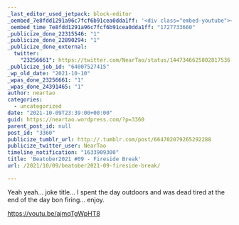 ```yaml
---
_last_editor_used_jetpack: block-editor
_oembed_7e8fdd1291a96c7fcf6b91cea0dda1ff: '<div class="embed-youtube"><iframe title="Beatober #09 - Fireside Break" width="750" height="422" src="https://www.youtube.com/embed/ajmqTgWpHT8?feature=oembed" frameborder="0" allow="accelerometer; autoplay; clipboard-write; encrypted-media; gyroscope; picture-in-picture; web-share" referrerpolicy="strict-origin-when-cross-origin" allowfullscreen></iframe></div>'
_oembed_time_7e8fdd1291a96c7fcf6b91cea0dda1ff: "1727733660"
_publicize_done_22315546: "1"
_publicize_done_22890294: "1"
_publicize_done_external:
  twitter:
    "23256661": https://twitter.com/NearTao/status/1447346625802817536
_publicize_job_id: "64007527415"
_wp_old_date: "2021-10-10"
_wpas_done_23256661: "1"
_wpas_done_24391465: "1"
author: neartao
categories:
  - uncategorized
date: "2021-10-09T23:39:00+00:00"
guid: https://neartao.wordpress.com/?p=3360
parent_post_id: null
post_id: "3360"
publicize_tumblr_url: http://.tumblr.com/post/664702079265292288
publicize_twitter_user: NearTao
timeline_notification: "1633909300"
title: 'Beatober2021 #09 - Fireside Break'
url: /2021/10/09/beatober2021-09-fireside-break/

---
```

Yeah yeah... joke title... I spent the day outdoors and was dead tired at the end of the day bon firing... enjoy.

https://youtu.be/ajmqTgWpHT8
